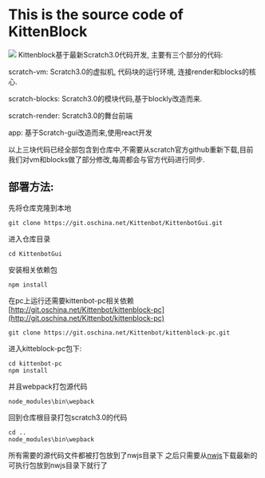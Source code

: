 # This is the source code of KittenBlock
![](http://git.oschina.net/uploads/images/2016/1226/212757_19ab1d69_76038.png)
Kittenblock基于最新Scratch3.0代码开发, 主要有三个部分的代码:

scratch-vm: Scratch3.0的虚拟机, 代码块的运行环境, 连接render和blocks的核心.

scratch-blocks: Scratch3.0的模块代码,基于blockly改造而来.

scratch-render: Scratch3.0的舞台前端

app: 基于Scratch-gui改造而来,使用react开发

以上三块代码已经全部包含到仓库中,不需要从scratch官方github重新下载,目前我们对vm和blocks做了部分修改,每周都会与官方代码进行同步.


## 部署方法:
先将仓库克隆到本地

    git clone https://git.oschina.net/Kittenbot/KittenbotGui.git

进入仓库目录

	cd KittenbotGui

安装相关依赖包

	npm install

在pc上运行还需要kittenbot-pc相关依赖[http://git.oschina.net/Kittenbot/kittenblock-pc](http://git.oschina.net/Kittenbot/kittenblock-pc)

	git clone https://git.oschina.net/Kittenbot/kittenblock-pc.git

进入kitteblock-pc包下:
	
	cd kittenbot-pc
	npm install

并且webpack打包源代码

	node_modules\bin\wepback

回到仓库根目录打包scratch3.0的代码

	cd ..
	node_modules\bin\wepback

所有需要的源代码文件都被打包放到了nwjs目录下
之后只需要从[nwjs](http://nwjs.io/)下载最新的可执行包放到nwjs目录下就行了


